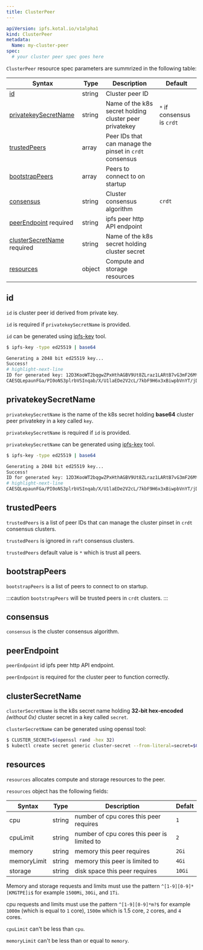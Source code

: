 ```yaml
---
title: ClusterPeer
---
```


```yaml
apiVersion: ipfs.kotal.io/v1alpha1
kind: ClusterPeer
metadata:
  Name: my-cluster-peer
spec:
  # your cluster peer spec goes here
```

`ClusterPeer` resource spec parameters are summrized in the following table:

| Syntax                                           | Type   | Description                                             | Default                    |
| ------------------------------------------------ | ------ | ------------------------------------------------------- | -------------------------- |
| [id](#id)                                        | string | Cluster peer ID                                         |                            |
| [privatekeySecretName](#privatekeysecretname)    | string | Name of the k8s secret holding cluster peer privatekey  | `*` if consensus is `crdt` |
| [trustedPeers](#trustedpeers)                    | array  | Peer IDs that can manage the pinset in `crdt` consensus |                            |
| [bootstrapPeers](#bootstrappeers)                | array  | Peers to connect to on startup                          |                            |
| [consensus](#consensus)                          | string | Cluster consensus algorithm                             | `crdt`                     |
| [peerEndpoint](#peerendpoint) required           | string | ipfs peer http API endpoint                             |                            |
| [clusterSecretName](#clustersecretname) required | string | Name of the k8s secret holding cluster secret           |                            |
| [resources](#resources)                          | object | Compute and storage resources                           |                            |

## id

`id` is cluster peer id derived from private key.

`id` is required if `privatekeySecretName` is provided.

`id` can be generated using [ipfs-key](https://github.com/whyrusleeping/ipfs-key) tool.

```bash
$ ipfs-key -type ed25519 | base64

Generating a 2048 bit ed25519 key...
Success!
# highlight-next-line
ID for generated key: 12D3KooWT2bqgwZPxHthAGBV9Ut8ZLraz1LARtB7vG3mF26Mtof1
CAESQLepaunFGa/PI0oNS3plrbVSInqab/X/U1laEDe2V2cL/7kbF9H6x3xBiwpbVnYT/jDA8EhAznXALlbwzEsuKaw=
```

## privatekeySecretName

`privatekeySecretName` is the name of the k8s secret holding **base64** cluster peer privatekey in a key called `key`.

`privatekeySecretName` is required if `id` is provided.

`privatekeySecretName` can be generated using [ipfs-key](https://github.com/whyrusleeping/ipfs-key) tool.

```bash
$ ipfs-key -type ed25519 | base64

Generating a 2048 bit ed25519 key...
Success!
ID for generated key: 12D3KooWT2bqgwZPxHthAGBV9Ut8ZLraz1LARtB7vG3mF26Mtof1
# highlight-next-line
CAESQLepaunFGa/PI0oNS3plrbVSInqab/X/U1laEDe2V2cL/7kbF9H6x3xBiwpbVnYT/jDA8EhAznXALlbwzEsuKaw=
```

## trustedPeers

`trustedPeers` is a list of peer IDs that can manage the cluster pinset in `crdt` consensus clusters.

`trustedPeers` is ignored in `raft` consensus clusters.

`trustedPeers` default value is `*` which is trust all peers.

## bootstrapPeers

`bootstrapPeers` is a list of peers to connect to on startup.

:::caution
`bootstrapPeers` will be trusted peers in `crdt` clusters.
:::

## consensus

`consensus` is the cluster consensus algorithm.

## peerEndpoint

`peerEndpoint` id ipfs peer http API endpoint.

`peerEndpoint` is required for the cluster peer to function correctly.

## clusterSecretName

`clusterSecretName` is the k8s secret name holding **32-bit hex-encoded** _(without 0x)_ cluster secret in a key called `secret`.

`clusterSecretName` can be generated using openssl tool:

```bash
$ CLUSTER_SECRET=$(openssl rand -hex 32)
$ kubectl create secret generic cluster-secret --from-literal=secret=$CLUSTER_SECRET
```

## resources

`resources` allocates compute and storage resources to the peer.

`resources` object has the following fields:

| Syntax      | Type   | Description                                 | Defalt |
| ----------- | ------ | ------------------------------------------- | ------ |
| cpu         | string | number of cpu cores this peer requires      | `1`    |
| cpuLimit    | string | number of cpu cores this peer is limited to | `2`    |
| memory      | string | memory this peer requires                   | `2Gi`  |
| memoryLimit | string | memory this peer is limited to              | `4Gi`  |
| storage     | string | disk space this peer requires               | `10Gi` |

Memory and storage requests and limits must use the pattern `^[1-9][0-9]*[KMGTPE]i$` for example `1500Mi`, `30Gi`, and `1Ti`.

cpu requests and limits must use the pattern `^[1-9][0-9]*m?$` for example `1000m` (which is equal to `1` core), `1500m` which is 1.5 core, `2` cores, and `4` cores.

`cpuLimit` can't be less than `cpu`.

`memoryLimit` can't be less than or equal to `memory`.

